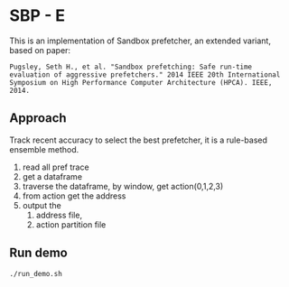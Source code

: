 # SBP - E

This is an implementation of Sandbox prefetcher, an extended variant, based on paper:

`Pugsley, Seth H., et al. "Sandbox prefetching: Safe run-time evaluation of aggressive prefetchers." 2014 IEEE 20th International Symposium on High Performance Computer Architecture (HPCA). IEEE, 2014.`

## Approach
Track recent accuracy to select the best prefetcher, it is a rule-based ensemble method.
1. read all pref trace
2. get a dataframe
3. traverse the dataframe, by window, get action(0,1,2,3)
4. from action get the address
5. output the 
   1. address file, 
   2. action partition file
  
## Run demo
`./run_demo.sh`
   
 